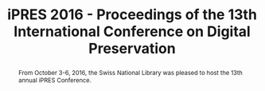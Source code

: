 ---
abstract: From October 3-6, 2016, the Swiss National Library was pleased to host the
  13th annual iPRES Conference.
creators:
- Barbara Signori
- Steve Knight
- Natasa Milic-Frayling
date: null
document_url: https://services.phaidra.univie.ac.at/api/object/o:502767/download
grand_parent: iPRES
institutions: []
keywords: []
landing_page_url: https://phaidra.univie.ac.at/o:502767
language: eng
layout: publication
license: CC BY-NC-SA 3.0 AT
notes_url: null
parent: iPRES 2016
publication_type: paper
size: 24813494
slides_url: null
source_name: iPRES
stream_url: null
title: iPRES 2016 - Proceedings of the 13th International Conference on Digital Preservation
year: 2016
---